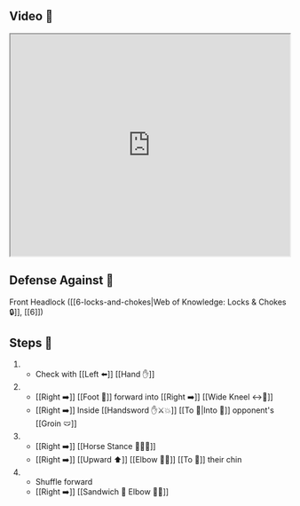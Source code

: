 ## Video 🎥

<iframe src="https://www.youtube.com/embed/9HGyEm4YE_0?start=168&end=276" width="100%" height="400"></iframe>

## Defense Against 🤺

Front Headlock ([[6-locks-and-chokes|Web of Knowledge: Locks & Chokes 🔒]], [[6]])

## Steps 👣

1. - Check with [[Left ⬅️]] [[Hand ✋]]
2. - [[Right ➡️]] [[Foot 🦶]] forward into [[Right ➡️]] [[Wide Kneel ↔️🧎]] 
    - [[Right ➡️]] Inside [[Handsword ✋⚔️💥]] [[To 🎯|Into 🎯]] opponent's [[Groin 🩲]]
3. - [[Right ➡️]] [[Horse Stance 🏇🧍‍♂️]] 
    - [[Right ➡️]] [[Upward ⬆️]] [[Elbow 💪💥]] [[To 🎯]] their chin
4. - Shuffle forward
    - [[Right ➡️]] [[Sandwich 🥪 Elbow 💪💥]]
